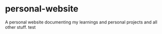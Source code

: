# personal-website
A personal website documenting my learnings and personal projects and all other stuff.
test
